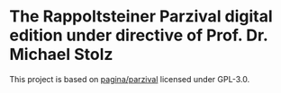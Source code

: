 # The Rappoltsteiner Parzival digital edition under directive of Prof. Dr. Michael Stolz

This project is based on [pagina/parzival](https://github.com/paginagmbh/parzival) licensed under GPL-3.0.
